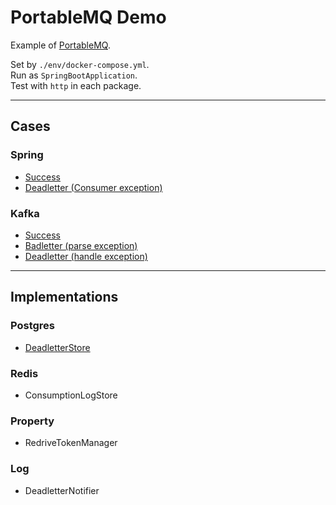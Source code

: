 # PortableMQ Demo

Example of [PortableMQ](https://github.com/josh910830/portable-mq).

Set by `./env/docker-compose.yml`.  
Run as `SpringBootApplication`.  
Test with `http` in each package.

---

## Cases

### Spring

- [Success](./src/main/java/com/github/josh910830/portablemqdemo/spring/demo)
- [Deadletter (Consumer exception)](./src/main/java/com/github/josh910830/portablemqdemo/spring/deadletterdemo)

### Kafka

- [Success](./src/main/java/com/github/josh910830/portablemqdemo/kafka/demo)
- [Badletter (parse exception)](./src/main/java/com/github/josh910830/portablemqdemo/kafka/badletterdemo)
- [Deadletter (handle exception)](./src/main/java/com/github/josh910830/portablemqdemo/kafka/daedletterdemo)

---

## Implementations

### Postgres

- [DeadletterStore](./src/main/java/com/github/josh910830/portablemqdemo/adapter/postgres)

### Redis

- ConsumptionLogStore

### Property

- RedriveTokenManager

### Log

- DeadletterNotifier
